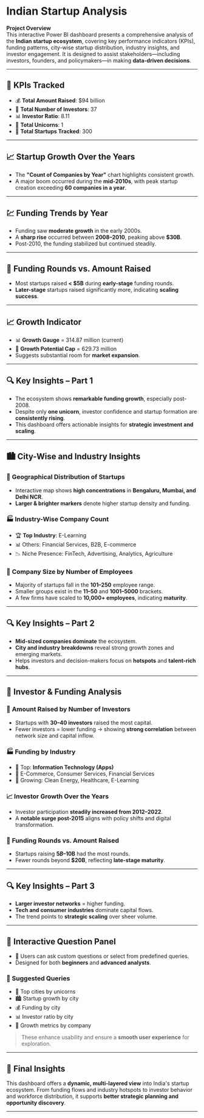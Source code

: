 # Indian Startup Analysis

**Project Overview**  
This interactive Power BI dashboard presents a comprehensive analysis of the **Indian startup ecosystem**, covering key performance indicators (KPIs), funding patterns, city-wise startup distribution, industry insights, and investor engagement. It is designed to assist stakeholders—including investors, founders, and policymakers—in making **data-driven decisions**.

---

## 📌 **KPIs Tracked**

- 💰 **Total Amount Raised**: $94 billion  
- 👥 **Total Number of Investors**: 37  
- 📊 **Investor Ratio**: 8.11  
- 🦄 **Total Unicorns**: 1  
- 🏢 **Total Startups Tracked**: 300  

---

## 📈 **Startup Growth Over the Years**

- The **"Count of Companies by Year"** chart highlights consistent growth.  
- A major boom occurred during the **mid-2010s**, with peak startup creation exceeding **60 companies in a year**.

---

## 💹 **Funding Trends by Year**

- Funding saw **moderate growth** in the early 2000s.  
- A **sharp rise** occurred between **2008–2010**, peaking above **$30B**.  
- Post-2010, the funding stabilized but continued steadily.

---

## 🧭 **Funding Rounds vs. Amount Raised**

- Most startups raised **< $5B** during **early-stage** funding rounds.  
- **Later-stage** startups raised significantly more, indicating **scaling success**.

---

## 📈 **Growth Indicator**

- 📊 **Growth Gauge** = 314.87 million (current)  
- 🧭 **Growth Potential Cap** = 629.73 million  
- Suggests substantial room for **market expansion**.

---

## 🔍 **Key Insights – Part 1**

- The ecosystem shows **remarkable funding growth**, especially post-2008.  
- Despite only **one unicorn**, investor confidence and startup formation are **consistently rising**.  
- This dashboard offers actionable insights for **strategic investment and scaling**.

---

## 🏙️ **City-Wise and Industry Insights**

### 🌆 **Geographical Distribution of Startups**

- Interactive map shows **high concentrations** in **Bengaluru, Mumbai, and Delhi NCR**.  
- **Larger & brighter markers** denote higher startup density and funding.

### 🏭 **Industry-Wise Company Count**

- 🏆 **Top Industry**: E-Learning  
- 📊 Others: Financial Services, B2B, E-commerce  
- 📉 Niche Presence: FinTech, Advertising, Analytics, Agriculture

### 👥 **Company Size by Number of Employees**

- Majority of startups fall in the **101–250** employee range.  
- Smaller groups exist in the **11–50** and **1001–5000** brackets.  
- A few firms have scaled to **10,000+ employees**, indicating **maturity**.

---

## 🔍 **Key Insights – Part 2**

- **Mid-sized companies dominate** the ecosystem.  
- **City and industry breakdowns** reveal strong growth zones and emerging markets.  
- Helps investors and decision-makers focus on **hotspots** and **talent-rich hubs**.

---

## 💼 **Investor & Funding Analysis**

### 💸 **Amount Raised by Number of Investors**

- Startups with **30–40 investors** raised the most capital.  
- Fewer investors = lower funding → showing **strong correlation** between network size and capital inflow.

### 🏭 **Funding by Industry**

- 🥇 Top: **Information Technology (Apps)**  
- 🥈 E-Commerce, Consumer Services, Financial Services  
- 🌱 Growing: Clean Energy, Healthcare, E-Learning

### 📈 **Investor Growth Over the Years**

- Investor participation **steadily increased from 2012–2022**.  
- A **notable surge post-2015** aligns with policy shifts and digital transformation.

### 💼 **Funding Rounds vs. Amount Raised**

- Startups raising **$5B–$10B** had the most rounds.  
- Fewer rounds beyond **$20B**, reflecting **late-stage maturity**.

---

## 🔍 **Key Insights – Part 3**

- **Larger investor networks** = higher funding.  
- **Tech and consumer industries** dominate capital flows.  
- The trend points to **strategic scaling** over sheer volume.

---

## 🤖 **Interactive Question Panel**

- 💬 Users can ask custom questions or select from predefined queries.  
- Designed for both **beginners** and **advanced analysts**.

### 🔎 Suggested Queries

- 🦄 Top cities by unicorns  
- 🏙️ Startup growth by city  
- 💰 Funding by city  
- 📊 Investor ratio by city  
- 🧮 Growth metrics by company  

> These enhance usability and ensure a **smooth user experience** for exploration.

---

## 🧠 **Final Insights**

This dashboard offers a **dynamic, multi-layered view** into India's startup ecosystem. From funding flows and industry hotspots to investor behavior and workforce distribution, it supports **better strategic planning and opportunity discovery**.

---
